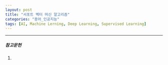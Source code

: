 ```yaml
---
layout: post
title: "서포트 벡터 머신 알고리즘"
categories: "용어_인공지능"
tags: [AI, Machine Lerning, Deep Learning, Supervised Learning]
---
```





---

##### 참고문헌

1) 

